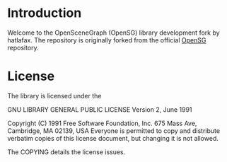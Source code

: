 # Introduction

Welcome to the OpenSceneGraph (OpenSG) library development fork by hatlafax. The repository is originally forked from the 
official [OpenSG](https://sourceforge.net/p/opensg/code/ci/master/tree/) repository.

# License #
The library is licensed under the 

GNU LIBRARY GENERAL PUBLIC LICENSE Version 2, June 1991

Copyright (C) 1991 Free Software Foundation, Inc. 675 Mass Ave, Cambridge, MA 02139, USA
Everyone is permitted to copy and distribute verbatim copies of this license document, but changing it is not allowed.

The COPYING details the license issues.
